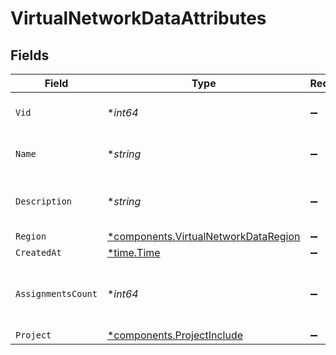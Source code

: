 # VirtualNetworkDataAttributes


## Fields

| Field                                                                                       | Type                                                                                        | Required                                                                                    | Description                                                                                 |
| ------------------------------------------------------------------------------------------- | ------------------------------------------------------------------------------------------- | ------------------------------------------------------------------------------------------- | ------------------------------------------------------------------------------------------- |
| `Vid`                                                                                       | **int64*                                                                                    | :heavy_minus_sign:                                                                          | vlan ID of the virtual network                                                              |
| `Name`                                                                                      | **string*                                                                                   | :heavy_minus_sign:                                                                          | Name of the virtual network                                                                 |
| `Description`                                                                               | **string*                                                                                   | :heavy_minus_sign:                                                                          | Description of the virtual network                                                          |
| `Region`                                                                                    | [*components.VirtualNetworkDataRegion](../../models/components/virtualnetworkdataregion.md) | :heavy_minus_sign:                                                                          | N/A                                                                                         |
| `CreatedAt`                                                                                 | [*time.Time](https://pkg.go.dev/time#Time)                                                  | :heavy_minus_sign:                                                                          | N/A                                                                                         |
| `AssignmentsCount`                                                                          | **int64*                                                                                    | :heavy_minus_sign:                                                                          | Amount of devices assigned to the virtual network                                           |
| `Project`                                                                                   | [*components.ProjectInclude](../../models/components/projectinclude.md)                     | :heavy_minus_sign:                                                                          | N/A                                                                                         |
